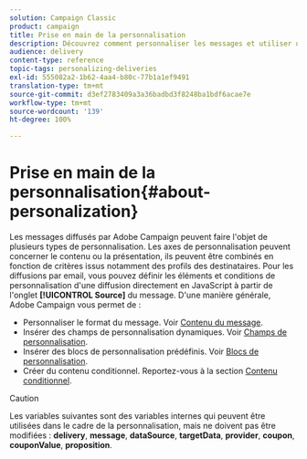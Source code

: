 ```yaml
---
solution: Campaign Classic
product: campaign
title: Prise en main de la personnalisation
description: Découvrez comment personnaliser les messages et utiliser un contenu conditionnel dans Campaign
audience: delivery
content-type: reference
topic-tags: personalizing-deliveries
exl-id: 555082a2-1b62-4aa4-b80c-77b1a1ef9491
translation-type: tm+mt
source-git-commit: d3ef2783409a3a36badbd3f8248ba1bdf6acae7e
workflow-type: tm+mt
source-wordcount: '139'
ht-degree: 100%

---
```


# Prise en main de la personnalisation{#about-personalization}

Les messages diffusés par Adobe Campaign peuvent faire l&#39;objet de plusieurs types de personnalisation. Les axes de personnalisation peuvent concerner le contenu ou la présentation, ils peuvent être combinés en fonction de critères issus notamment des profils des destinataires. Pour les diffusions par email, vous pouvez définir les éléments et conditions de personnalisation d&#39;une diffusion directement en JavaScript à partir de l&#39;onglet **[!UICONTROL Source]** du message. D&#39;une manière générale, Adobe Campaign vous permet de :

* Personnaliser le format du message. Voir [Contenu du message](../../delivery/using/defining-the-email-content.md#message-content).
* Insérer des champs de personnalisation dynamiques. Voir [Champs de personnalisation](../../delivery/using/personalization-fields.md).
* Insérer des blocs de personnalisation prédéfinis. Voir [Blocs de personnalisation](../../delivery/using/personalization-blocks.md).
* Créer du contenu conditionnel. Reportez-vous à la section [Contenu conditionnel](../../delivery/using/conditional-content.md).

>[!CAUTION]
>
>Les variables suivantes sont des variables internes qui peuvent être utilisées dans le cadre de la personnalisation, mais ne doivent pas être modifiées : **delivery**, **message**, **dataSource**, **targetData**, **provider**, **coupon**, **couponValue**, **proposition**.
